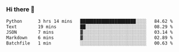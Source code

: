 ### Hi there 👋

<!--START_SECTION:waka-->

```txt
Python      3 hrs 14 mins   █████████████████████░░░░   84.62 %
Text        19 mins         ██░░░░░░░░░░░░░░░░░░░░░░░   08.29 %
JSON        7 mins          ▓░░░░░░░░░░░░░░░░░░░░░░░░   03.14 %
Markdown    6 mins          ▓░░░░░░░░░░░░░░░░░░░░░░░░   02.89 %
Batchfile   1 min           ░░░░░░░░░░░░░░░░░░░░░░░░░   00.63 %
```

<!--END_SECTION:waka-->
